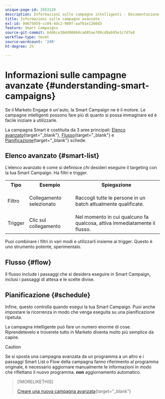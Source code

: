 ```yaml
---
unique-page-id: 2953120
description: Informazioni sulle campagne intelligenti - Documentazione di Marketo - Documentazione del prodotto
title: Informazioni sulle campagne avanzate
exl-id: 94675059-cc04-4dc2-989f-aaf81e1260d3
feature: Smart Campaigns
source-git-commit: 6dd6ce30dd90684ca685ae709cd9ab95e1c7d7e8
workflow-type: tm+mt
source-wordcount: '249'
ht-degree: 2%

---
```


# Informazioni sulle campagne avanzate {#understanding-smart-campaigns}

Se il Marketo Engage è un&#39;auto, la Smart Campaign ne è il motore. Le campagne intelligenti possono fare più di quanto si possa immaginare ed è facile iniziare a utilizzarle.

La campagna Smart è costituita da 3 aree principali: [Elenco avanzato](/help/marketo/product-docs/core-marketo-concepts/smart-lists-and-static-lists/understanding-smart-lists.md){target="_blank"}, [Flusso](/help/marketo/product-docs/core-marketo-concepts/smart-campaigns/flow-actions/add-a-flow-step-to-a-smart-campaign.md){target="_blank"} e [Pianificazione](/help/marketo/product-docs/core-marketo-concepts/smart-campaigns/using-smart-campaigns/schedule-a-recurring-batch-campaign.md){target="_blank"} schede.

## Elenco avanzato {#smart-list}

L’elenco avanzato è come si definisce _chi_ desideri eseguire il targeting con la tua Smart Campaign. Ha filtri e trigger.

<table> 
 <tbody> 
  <tr> 
   <th>Tipo</th> 
   <th>Esempio</th> 
   <th>Spiegazione</th> 
  </tr> 
  <tr> 
   <td>Filtro</td> 
   <td>Collegamento selezionato</td> 
   <td><p>Raccogli tutte le persone in un batch attualmente qualificate.</p></td> 
  </tr> 
  <tr> 
   <td colspan="1">Trigger</td> 
   <td colspan="1">Clic sul collegamento</td> 
   <td colspan="1">Nel momento in cui qualcuno fa qualcosa, attiva immediatamente il flusso.</td> 
  </tr> 
 </tbody> 
</table>

Puoi combinare i filtri in vari modi e utilizzarli insieme ai trigger. Questo è uno strumento potente, sperimentalo.

## Flusso {#flow}

Il flusso include i passaggi che si desidera eseguire in Smart Campaign, inclusi i passaggi di attesa e le scelte divise.

## Pianificazione {#schedule}

Infine, questo controlla quando esegui la tua Smart Campaign. Puoi anche impostare la ricorrenza in modo che venga eseguita su una pianificazione ripetuta.

La campagna intelligente può fare un numero enorme di cose. Riprendetevelo e troverete tutto in Marketo diventa molto più semplice da capire.

>[!CAUTION]
>
>Se si sposta una campagna avanzata da un programma a un altro e i passaggi Smart List o Flow della campagna fanno riferimento al programma originale, è necessario aggiornare manualmente le informazioni in modo che riflettano il nuovo programma. **non** aggiornamento automatico.

>[!MORELIKETHIS]
>
>[Creare una nuova campagna avanzata](/help/marketo/product-docs/core-marketo-concepts/smart-campaigns/creating-a-smart-campaign/create-a-new-smart-campaign.md){target="_blank"}
